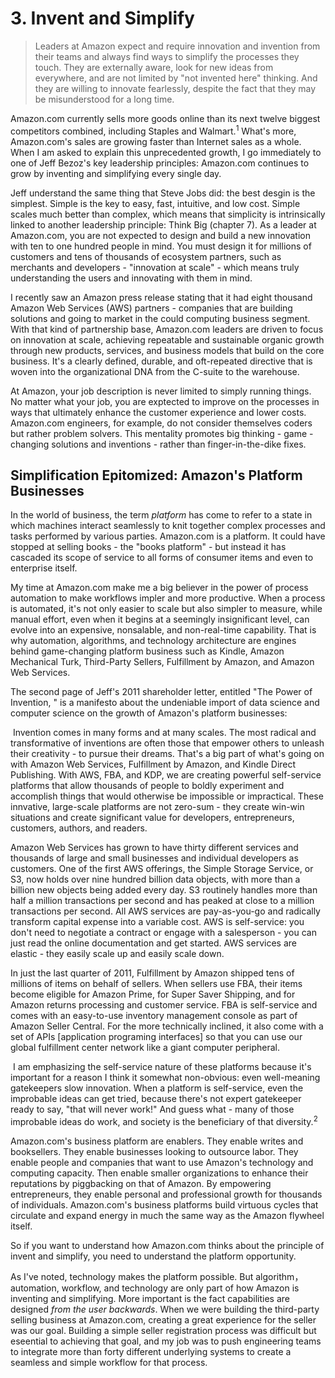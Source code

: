 # 3. Invent and Simplify

> Leaders at Amazon expect and require innovation and invention from their teams and always find ways to simplify the processes they touch. They are externally aware, look for new ideas from everywhere, and are not limited by "not invented here" thinking. And they are willing to innovate fearlessly, despite the fact that they may be misunderstood for a long time.

Amazon.com currently sells more goods online than its next twelve biggest competitors combined, including Staples and Walmart.<sup>1</sup> What's more, Amazon.com's sales are growing faster than Internet sales as a whole. When I am asked to explain this unprecedented growth, I go immediately to one of Jeff Bezoz's key leadership principles: Amazon.com continues to grow by inventing and simplifying every single day.

Jeff understand the same thing that Steve Jobs did: the best desgin is the simplest. Simple is the key to easy, fast, intuitive, and low cost. Simple scales much better than complex, which means that simplicity is intrinsically linked to another leadership principle: Think Big (chapter 7). As a leader at Amazon.com, you are not expected to design and build a new innovation with ten to one hundred people in mind. You must design it for millions of customers and tens of thousands of ecosystem partners, such as merchants and developers - "innovation at scale" - which means truly understanding the users and innovating with them in mind.

I recently saw an Amazon press release stating that it had eight thousand Amazon Web Services (AWS) partners - companies that are building solutions and going to market in the could computing business segment. With that kind of partnership base, Amazon.com leaders are driven to focus on innovation at scale, achieving repeatable and sustainable organic growth through new products, services, and business models that build on the core business. It's a clearly defined, durable, and oft-repeated directive that is woven into the organizational DNA from the C-suite to the warehouse.

At Amazon, your job description is never limited to simply running things. No matter what your job, you are exptected to improve on the processes in ways that ultimately enhance the customer experience and lower costs. Amazon.com engineers, for example, do not consider themselves coders but rather problem solvers. This mentality promotes big thinking - game - changing solutions and inventions - rather than finger-in-the-dike fixes.



## Simplification Epitomized: Amazon's Platform Businesses

In the world of business, the term *platform* has come to refer to a state in which machines interact seamlessly to knit together complex processes and tasks performed by various parties. Amazon.com is a platform. It could have stopped at selling books - the "books platform" - but instead it has cascaded its scope of service to all forms of consumer items and even to enterprise itself. 

My time at Amazon.com make me a big believer in the power of process automation to make workflows impler and more productive. When a process is automated, it's not only easier to scale but also simpler to measure, while manual effort, even when it begins at a seemingly insignificant level, can evolve into an expensive, nonsalable, and non-real-time capability. That is why automation, algorithms, and technology architecture are engines behind game-changing platform business such as Kindle, Amazon Mechanical Turk, Third-Party Sellers, Fulfillment by Amazon, and Amazon Web Services.

The second page of Jeff's 2011 shareholder letter, entitled "The Power of Invention, " is a manifesto about the undeniable import of data science and computer science on the growth of Amazon's platform businesses:

​		Invention comes in many forms and at many scales. The most radical and transformative of inventions are often those that empower others to 		  		unleash their creativity - to pursue their dreams. That's a big part of what's going on with Amazon Web Services, Fulfillment by Amazon, and Kindle   		Direct Publishing. With AWS, FBA, and KDP, we are creating powerful self-service platforms that allow thousands of people to boldly experiment and   		accomplish things that would otherwise be impossible or impractical. These innvative, large-scale platforms are not zero-sum - they create win-win   		situations and create significant value for developers, entrepreneurs, customers, authors, and readers.

Amazon Web Services has grown to have thirty different services and thousands of large and small businesses and individual developers as customers. One of the first AWS offerings, the Simple Storage Service, or S3, now holds over nine hundred billion data objects, with more than a billion new objects being added every day. S3 routinely handles more than half a million transactions per second and has peaked at close to a million transactions per second. All AWS services are pay-as-you-go and radically transform capital expense into a variable cost. AWS is self-service: you don't need to negotiate a contract or engage with a salesperson - you can just read the online documentation and get started. AWS services are elastic - they easily scale up and easily scale down.

In just the last quarter of 2011, Fulfillment by Amazon shipped tens of millions of items on behalf of sellers. When sellers use FBA, their items become eligible for Amazon Prime, for Super Saver Shipping, and for Amazon returns processing and customer service. FBA is self-service and comes with an easy-to-use inventory management console as part of Amazon Seller Central. For the more technically inclined, it also come with a set of APIs [application programing interfaces] so that you can use our global fulfillment center network like a giant computer peripheral.

​		I am emphasizing the self-service nature of these platforms because it's important for a reason I think it somewhat non-obvious: even well-meaning   		gatekeepers slow innovation. When a platform is self-service, even the improbable ideas can get tried, because there's not expert gatekeeper ready   		to say, "that will never work!" And guess what - many of those improbable ideas do work, and society is the beneficiary of that diversity.<sup>2</sup>

Amazon.com's business platform are enablers. They enable writes and booksellers. They enable businesses looking to outsource labor. They enable people and companies that want to use Amazon's technology and computing capacity. Then enable smaller organizations to enhance their reputations by piggbacking on that of Amazon. By empowering entrepreneurs, they enable personal and professional growth for thousands of individuals. Amazon.com's business platforms build virtuous cycles that circulate and expand energy in much the same way as the Amazon flywheel itself.

So if you want to understand how Amazon.com thinks about the principle of invent and simplify, you need to understand the platform opportunity.

As I've noted, technology makes the platform possible. But algorithm， automation, workflow, and technology are only part of how Amazon is inventing and simplifying. More important is the fact capabilities are designed *from the user backwards*. When we were building the third-party selling business at Amazon.com, creating a great experience for the seller was our goal. Building a simple seller registration process was difficult but eseential to achieving that goal, and my job was to push engineering teams to integrate more than forty different underlying systems to create a seamless and simple workflow for that process.











